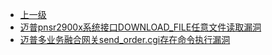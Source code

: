 * [上一级](docs/wy876_poc/)
* [迈普pnsr2900x系统接口DOWNLOAD_FILE任意文件读取漏洞](docs/wy876_poc/%E8%BF%88%E6%99%AE%E5%A4%9A%E4%B8%9A%E5%8A%A1%E8%9E%8D%E5%90%88%E7%BD%91%E5%85%B3/%E8%BF%88%E6%99%AEpnsr2900x%E7%B3%BB%E7%BB%9F%E6%8E%A5%E5%8F%A3DOWNLOAD_FILE%E4%BB%BB%E6%84%8F%E6%96%87%E4%BB%B6%E8%AF%BB%E5%8F%96%E6%BC%8F%E6%B4%9E.md)
* [迈普多业务融合网关send_order.cgi存在命令执行漏洞](docs/wy876_poc/%E8%BF%88%E6%99%AE%E5%A4%9A%E4%B8%9A%E5%8A%A1%E8%9E%8D%E5%90%88%E7%BD%91%E5%85%B3/%E8%BF%88%E6%99%AE%E5%A4%9A%E4%B8%9A%E5%8A%A1%E8%9E%8D%E5%90%88%E7%BD%91%E5%85%B3send_order.cgi%E5%AD%98%E5%9C%A8%E5%91%BD%E4%BB%A4%E6%89%A7%E8%A1%8C%E6%BC%8F%E6%B4%9E.md)
